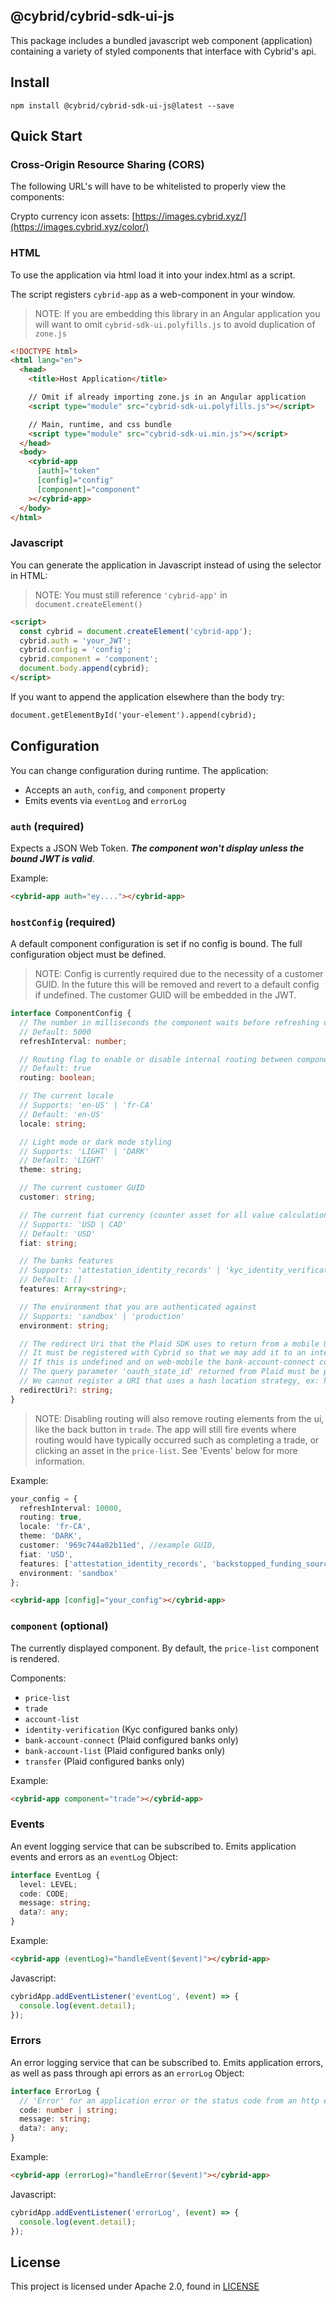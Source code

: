 ## @cybrid/cybrid-sdk-ui-js

This package includes a bundled javascript web component (application) containing a variety of styled components that interface with Cybrid's api.

## Install

```shell
npm install @cybrid/cybrid-sdk-ui-js@latest --save
```

## Quick Start

### Cross-Origin Resource Sharing (CORS)

The following URL's will have to be whitelisted to properly view the components:

Crypto currency icon assets: [https://images.cybrid.xyz/](https://images.cybrid.xyz/color/)

### HTML

To use the application via html load it into your index.html as a script.

The script registers `cybrid-app` as a web-component in your window.

> NOTE: If you are embedding this library in an Angular application you will want to omit `cybrid-sdk-ui.polyfills.js` to avoid duplication of `zone.js`

```html
<!DOCTYPE html>
<html lang="en">
  <head>
    <title>Host Application</title>

    // Omit if already importing zone.js in an Angular application
    <script type="module" src="cybrid-sdk-ui.polyfills.js"></script>

    // Main, runtime, and css bundle
    <script type="module" src="cybrid-sdk-ui.min.js"></script>
  </head>
  <body>
    <cybrid-app
      [auth]="token"
      [config]="config"
      [component]="component"
    ></cybrid-app>
  </body>
</html>
```

### Javascript

You can generate the application in Javascript instead of using the selector in HTML:

> NOTE: You must still reference `'cybrid-app'` in `document.createElement()`

```html
<script>
  const cybrid = document.createElement('cybrid-app');
  cybrid.auth = 'your_JWT';
  cybrid.config = 'config';
  cybrid.component = 'component';
  document.body.append(cybrid);
</script>
```

If you want to append the application elsewhere than the body try:

```html
document.getElementById('your-element').append(cybrid);
```

## Configuration

You can change configuration during runtime. The application:

- Accepts an `auth`, `config`, and `component` property
- Emits events via `eventLog` and `errorLog`

### `auth` (required)

Expects a JSON Web Token. **_The component won't display unless the bound JWT is valid_**.

Example:

```html
<cybrid-app auth="ey...."></cybrid-app>
```

### `hostConfig` (required)

A default component configuration is set if no config is bound. The full configuration object must be defined.

> NOTE: Config is currently required due to the necessity of a customer GUID. In the future this will be removed and revert to a default config if undefined. The customer GUID will be embedded in the JWT.

```typescript
interface ComponentConfig {
  // The number in milliseconds the component waits before refreshing data
  // Default: 5000
  refreshInterval: number;

  // Routing flag to enable or disable internal routing between components
  // Default: true
  routing: boolean;

  // The current locale
  // Supports: 'en-US' | 'fr-CA'
  // Default: 'en-US'
  locale: string;

  // Light mode or dark mode styling
  // Supports: 'LIGHT' | 'DARK'
  // Default: 'LIGHT'
  theme: string;

  // The current customer GUID
  customer: string;

  // The current fiat currency (counter asset for all value calculation)
  // Supports: 'USD | CAD'
  // Default: 'USD'
  fiat: string;

  // The banks features
  // Supports: 'attestation_identity_records' | 'kyc_identity_verifications' | 'backstopped_funding_source' | 'plaid_funding_source'
  // Default: []
  features: Array<string>;

  // The environment that you are authenticated against
  // Supports: 'sandbox' | 'production'
  environment: string;

  // The redirect Uri that the Plaid SDK uses to return from a mobile OAuth flow
  // It must be registered with Cybrid so that we may add it to an internal Plaid allow-list
  // If this is undefined and on web-mobile the bank-account-connect component will return an Error, and serve a message to the user that explains mobile access is unavailable
  // The query parameter 'oauth_state_id' returned from Plaid must be present in the url when you re-render the bank-account-connect component after authentication
  // We cannot register a URI that uses a hash location strategy, ex: https://app.com/#/bank-account-connect
  redirectUri?: string;
}
```

> NOTE: Disabling routing will also remove routing elements from the ui, like the back button in `trade`. The app will still fire events where routing would have typically occurred such as completing a trade, or clicking an asset in the `price-list`. See 'Events' below for more information.

Example:

```typescript
your_config = {
  refreshInterval: 10000,
  routing: true,
  locale: 'fr-CA',
  theme: 'DARK',
  customer: '969c744a02b11ed', //example GUID,
  fiat: 'USD',
  features: ['attestation_identity_records', 'backstopped_funding_source'],
  environment: 'sandbox'
};
```

```html
<cybrid-app [config]="your_config"></cybrid-app>
```

### `component` (optional)

The currently displayed component. By default, the `price-list` component is rendered.

Components:

- `price-list`
- `trade`
- `account-list`
- `identity-verification` (Kyc configured banks only)
- `bank-account-connect` (Plaid configured banks only)
- `bank-account-list` (Plaid configured banks only)
- `transfer` (Plaid configured banks only)

Example:

```html
<cybrid-app component="trade"></cybrid-app>
```

### Events

An event logging service that can be subscribed to. Emits application events and errors as an `eventLog` Object:

```typescript
interface EventLog {
  level: LEVEL;
  code: CODE;
  message: string;
  data?: any;
}
```

Example:

```html
<cybrid-app (eventLog)="handleEvent($event)"></cybrid-app>
```

Javascript:

```javascript
cybridApp.addEventListener('eventLog', (event) => {
  console.log(event.detail);
});
```

### Errors

An error logging service that can be subscribed to. Emits application errors, as well as pass through api errors as an `errorLog` Object:

```typescript
interface ErrorLog {
  // 'Error' for an application error or the status code from an http error
  code: number | string;
  message: string;
  data?: any;
}
```

Example:

```html
<cybrid-app (errorLog)="handleError($event)"></cybrid-app>
```

Javascript:

```javascript
cybridApp.addEventListener('errorLog', (event) => {
  console.log(event.detail);
});
```

## License

This project is licensed under Apache 2.0, found in [LICENSE](https://github.com/Cybrid-app/Cybrid-SDK/blob/main/LICENSE)
